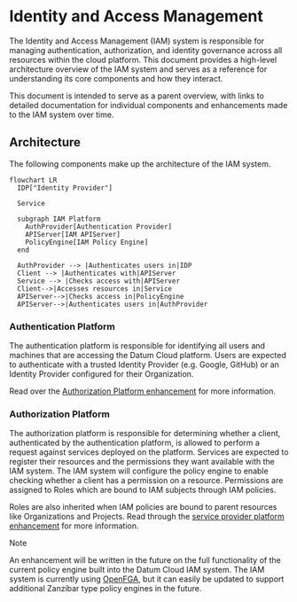 # Identity and Access Management

The Identity and Access Management (IAM) system is responsible for managing
authentication, authorization, and identity governance across all resources
within the cloud platform. This document provides a high-level architecture
overview of the IAM system and serves as a reference for understanding its core
components and how they interact.

This document is intended to serve as a parent overview, with links to detailed
documentation for individual components and enhancements made to the IAM system
over time.

## Architecture

The following components make up the architecture of the IAM system.

```mermaid
flowchart LR
  IDP["Identity Provider"]

  Service

  subgraph IAM Platform
    AuthProvider[Authentication Provider]
    APIServer[IAM APIServer]
    PolicyEngine[IAM Policy Engine]
  end

  AuthProvider --> |Authenticates users in|IDP
  Client --> |Authenticates with|APIServer
  Service --> |Checks access with|APIServer
  Client-->|Accesses resources in|Service
  APIServer-->|Checks access in|PolicyEngine
  APIServer-->|Authenticates users in|AuthProvider
```

### Authentication Platform

The authentication platform is responsible for identifying all users and
machines that are accessing the Datum Cloud platform. Users are expected to
authenticate with a trusted Identity Provider (e.g. Google, GitHub) or an
Identity Provider configured for their Organization.

Read over the [Authorization Platform enhancement](./authentication-platform/)
for more information.

### Authorization Platform

The authorization platform is responsible for determining whether a client,
authenticated by the authentication platform, is allowed to perform a request
against services deployed on the platform. Services are expected to register
their resources and the permissions they want available with the IAM system. The
IAM system will configure the policy engine to enable checking whether a client
has a permission on a resource. Permissions are assigned to Roles which are
bound to IAM subjects through IAM policies.

Roles are also inherited when IAM policies are bound to parent resources like
Organizations and Projects. Read through the [service provider
platform enhancement](../service-provider-platform/) for more information.

> [!NOTE]
>
> An enhancement will be written in the future on the full functionality of the
> current policy engine built into the Datum Cloud IAM system. The IAM system is
> currently using [OpenFGA], but it can easily be updated to support additional
> Zanzibar type policy engines in the future.

[OpenFGA]: https://openfga.dev
